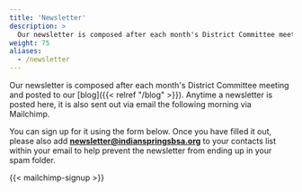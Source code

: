 ```yaml
---
title: 'Newsletter'
description: >
  Our newsletter is composed after each month's District Committee meeting and posted to our blog. Anytime a newsletter is posted here, it is also sent out via email the following morning via Mailchimp.
weight: 75
aliases:
  - /newsletter
---
```


Our newsletter is composed after each month's District Committee meeting and posted to our [blog]({{< relref "/blog" >}}). Anytime a newsletter is posted here, it is also sent out via email the following morning via Mailchimp.

You can sign up for it using the form below. Once you have filled it out, please also add **newsletter@indianspringsbsa.org** to your contacts list within your email to help prevent the newsletter from ending up in your spam folder.

{{< mailchimp-signup >}}
